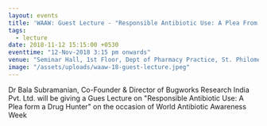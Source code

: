 ```yaml
---
layout: events
title: 'WAAW: Guest Lecture - "Responsible Antibiotic Use: A Plea From A Drug Hunter"'
tags:
  - lecture
date: 2018-11-12 15:15:00 +0530
eventtime: "12-Nov-2018 3:15 pm onwards"
venue: "Seminar Hall, 1st Floor, Dept of Pharmacy Practice, St. Philomena's Hospital, Bangalore"
image: "/assets/uploads/waaw-18-guest-lecture.jpeg"
---
```


Dr Bala Subramanian, Co-Founder & Director of Bugworks Research India Pvt. Ltd. will be giving a Gues Lecture on "Responsible Antibiotic Use: A Plea form a Drug Hunter" on the occasion of World Antibiotic Awareness Week